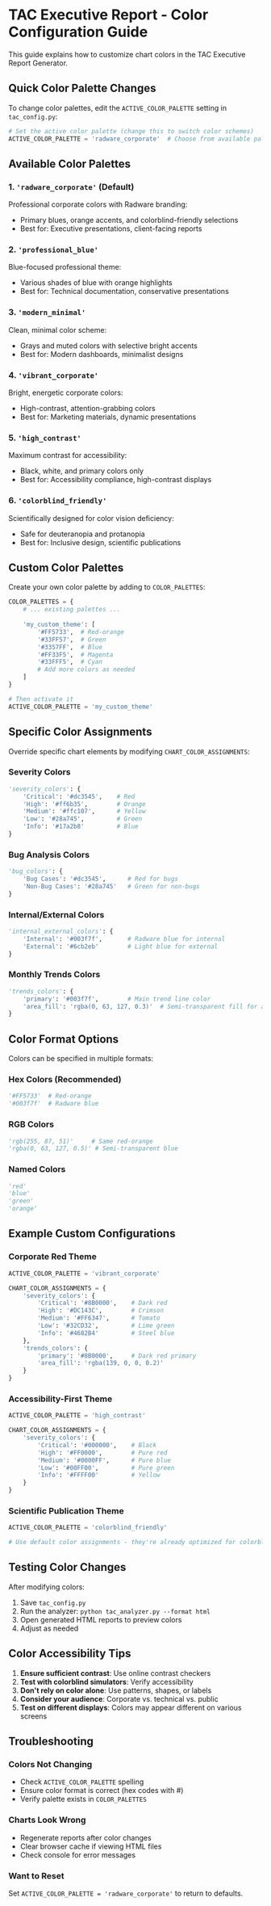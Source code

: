 # TAC Executive Report - Color Configuration Guide

This guide explains how to customize chart colors in the TAC Executive Report Generator.

## Quick Color Palette Changes

To change color palettes, edit the `ACTIVE_COLOR_PALETTE` setting in `tac_config.py`:

```python
# Set the active color palette (change this to switch color schemes)
ACTIVE_COLOR_PALETTE = 'radware_corporate'  # Choose from available palettes
```

## Available Color Palettes

### 1. `'radware_corporate'` (Default)
Professional corporate colors with Radware branding:
- Primary blues, orange accents, and colorblind-friendly selections
- Best for: Executive presentations, client-facing reports

### 2. `'professional_blue'`
Blue-focused professional theme:
- Various shades of blue with orange highlights
- Best for: Technical documentation, conservative presentations

### 3. `'modern_minimal'`
Clean, minimal color scheme:
- Grays and muted colors with selective bright accents
- Best for: Modern dashboards, minimalist designs

### 4. `'vibrant_corporate'`
Bright, energetic corporate colors:
- High-contrast, attention-grabbing colors
- Best for: Marketing materials, dynamic presentations

### 5. `'high_contrast'`
Maximum contrast for accessibility:
- Black, white, and primary colors only
- Best for: Accessibility compliance, high-contrast displays

### 6. `'colorblind_friendly'`
Scientifically designed for color vision deficiency:
- Safe for deuteranopia and protanopia
- Best for: Inclusive design, scientific publications

## Custom Color Palettes

Create your own color palette by adding to `COLOR_PALETTES`:

```python
COLOR_PALETTES = {
    # ... existing palettes ...
    
    'my_custom_theme': [
        '#FF5733',  # Red-orange
        '#33FF57',  # Green
        '#3357FF',  # Blue
        '#FF33F5',  # Magenta
        '#33FFF5',  # Cyan
        # Add more colors as needed
    ]
}

# Then activate it
ACTIVE_COLOR_PALETTE = 'my_custom_theme'
```

## Specific Color Assignments

Override specific chart elements by modifying `CHART_COLOR_ASSIGNMENTS`:

### Severity Colors
```python
'severity_colors': {
    'Critical': '#dc3545',    # Red
    'High': '#ff6b35',        # Orange  
    'Medium': '#ffc107',      # Yellow
    'Low': '#28a745',         # Green
    'Info': '#17a2b8'         # Blue
}
```

### Bug Analysis Colors
```python
'bug_colors': {
    'Bug Cases': '#dc3545',      # Red for bugs
    'Non-Bug Cases': '#28a745'   # Green for non-bugs
}
```

### Internal/External Colors
```python
'internal_external_colors': {
    'Internal': '#003f7f',       # Radware blue for internal
    'External': '#6cb2eb'        # Light blue for external
}
```

### Monthly Trends Colors
```python
'trends_colors': {
    'primary': '#003f7f',        # Main trend line color
    'area_fill': 'rgba(0, 63, 127, 0.3)'  # Semi-transparent fill for area charts
}
```

## Color Format Options

Colors can be specified in multiple formats:

### Hex Colors (Recommended)
```python
'#FF5733'  # Red-orange
'#003f7f'  # Radware blue
```

### RGB Colors
```python
'rgb(255, 87, 51)'     # Same red-orange
'rgba(0, 63, 127, 0.5)' # Semi-transparent blue
```

### Named Colors
```python
'red'
'blue' 
'green'
'orange'
```

## Example Custom Configurations

### Corporate Red Theme
```python
ACTIVE_COLOR_PALETTE = 'vibrant_corporate'

CHART_COLOR_ASSIGNMENTS = {
    'severity_colors': {
        'Critical': '#8B0000',    # Dark red
        'High': '#DC143C',        # Crimson
        'Medium': '#FF6347',      # Tomato
        'Low': '#32CD32',         # Lime green
        'Info': '#4682B4'         # Steel blue
    },
    'trends_colors': {
        'primary': '#8B0000',     # Dark red primary
        'area_fill': 'rgba(139, 0, 0, 0.2)'
    }
}
```

### Accessibility-First Theme
```python
ACTIVE_COLOR_PALETTE = 'high_contrast'

CHART_COLOR_ASSIGNMENTS = {
    'severity_colors': {
        'Critical': '#000000',    # Black
        'High': '#FF0000',        # Pure red  
        'Medium': '#0000FF',      # Pure blue
        'Low': '#00FF00',         # Pure green
        'Info': '#FFFF00'         # Yellow
    }
}
```

### Scientific Publication Theme
```python
ACTIVE_COLOR_PALETTE = 'colorblind_friendly'

# Use default color assignments - they're already optimized for colorblind users
```

## Testing Color Changes

After modifying colors:

1. Save `tac_config.py`
2. Run the analyzer: `python tac_analyzer.py --format html`
3. Open generated HTML reports to preview colors
4. Adjust as needed

## Color Accessibility Tips

1. **Ensure sufficient contrast**: Use online contrast checkers
2. **Test with colorblind simulators**: Verify accessibility
3. **Don't rely on color alone**: Use patterns, shapes, or labels
4. **Consider your audience**: Corporate vs. technical vs. public
5. **Test on different displays**: Colors may appear different on various screens

## Troubleshooting

### Colors Not Changing
- Check `ACTIVE_COLOR_PALETTE` spelling
- Ensure color format is correct (hex codes with #)
- Verify palette exists in `COLOR_PALETTES`

### Charts Look Wrong
- Regenerate reports after color changes
- Clear browser cache if viewing HTML files
- Check console for error messages

### Want to Reset
Set `ACTIVE_COLOR_PALETTE = 'radware_corporate'` to return to defaults.